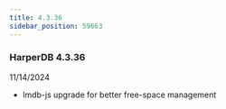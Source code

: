 ```yaml
---
title: 4.3.36
sidebar_position: 59663
---
```


### HarperDB 4.3.36
11/14/2024

* lmdb-js upgrade for better free-space management
